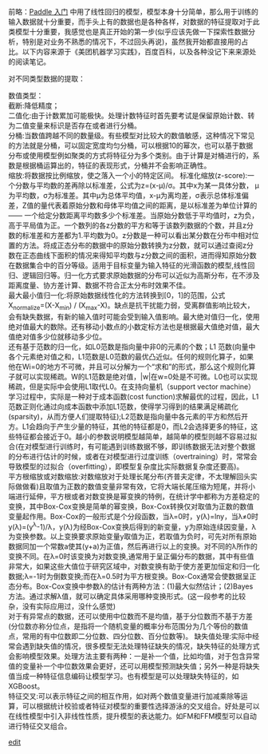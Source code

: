   前略：[Paddle 入门](https://saaavsaaa.github.io/aaa/Paddle_Begin.html) 中用了线性回归的模型，模型本身十分简单，那么用于训练的输入数据就十分重要，而手头上有的数据也是各种各样，对数据的特征提取对于此类模型十分重要，我感觉也是真正开始的第一步(似乎应该先做一下探索性数据分析，特别是对业务不熟悉的情况下，不过回头再说)，虽然我开始都直接用的占比。以下内容来源于《美团机器学习实践》，百度百科，以及各种没记下来来源处的阅读笔记。     

  对不同类型数据的提取：     

  数值类型：   
      截断:降低精度；     
      二值化:由于计数累加可能极快。处理计数特征时首先要考试是保留原始计数、转为二值变量来标识是否存在或者进行分桶。     
      分桶:当数值跨越不同的数量级。有些模型对比较大的数值敏感，这种情况下常见的方法就是分桶，可以固定宽度均匀分桶，可以根据10的幂次，也可以基于数据分布或使用模型例如聚类的方式将特征分为多个类别。由于计算是对桶进行的，系数是根据桶运算出的，特征的表现形式，分桶并不会影响正确性。     
      缩放:将数据按比例缩放，使之落入一个小的特定区间。
           标准化缩放(z-score):一个分数与平均数的差再除以标准差，公式为z=(x-μ)/σ。其中x为某一具体分数， μ为平均数，σ为标准差。其中μ为总体平均值，x-μ为离均差，σ表示总体标准偏差，Z值的量代表着原始分数和母体平均值之间的距离，是以标准差为单位计算的 —— 一个给定分数距离平均数多少个标准差。当原始分数低于平均值时，z为负，高于平局值为正。一个数列的各z分数的平方和等于该数列数据的个数，并且z分数的标准差和方差都为1.平均数为0。z分数是一种可以看出某分数在分布中相对位置的方法。将成正态分布的数据中的原始分数转换为z分数，就可以通过查阅z分数在正态曲线下面积的情况来得知平均数与z分数之间的面积，进而得知原始分数在数据集合中的百分等级。适用于目标变量为输入特征的光滑函数的模型,线性回归、逻辑回归等。归一化方式要求原始数据的分布可以近似为高斯分布，在不涉及距离度量、协方差计算、数据不符合正太分布时效果不佳。    
           最大最小值归一化:将原始数据线性化的方法转换到[0，1]的范围，公式X<sub>normalize</sub>=(X-X<sub>min</sub>) / (X<sub>max</sub>-X)。缺点是抗干扰能力弱，受离群值影响比较大，会有缺失数据，有新的输入值时可能会受到输入值影响。最大绝对值归一化，使用绝对值最大的数除。还有移动小数点的小数定标方法也是根据最大值绝对值，最大值绝对值多少位就移动多少位。     
           还有基于范数的归一化，如L0范数是指向量中非0的元素的个数；L1 范数(向量中各个元素绝对值之和，L1范数是L0范数的最优凸近似。任何的规则化算子，如果他在Wi=0的地方不可微，并且可以分解为一个“求和”的形式，那么这个规则化算子就可以实现稀疏。W的L1范数是绝对值，|w|在w=0处是不可微。L0也可以实现稀疏，但是实际中会使用L1取代L0。在支持向量机（support vector machine）学习过程中，实际是一种对于成本函数(cost function)求解最优的过程，因此，L1范数正则化通过向成本函数中添加L1范数，使得学习得到的结果满足稀疏化(sparsity)，从而方便人们提取特征);L2范数是指向量中各元素的平方和然后开方。L1会趋向于产生少量的特征，其他的特征都是0，而L2会选择更多的特征，这些特征都会接近于0。越小的参数说明模型越简单，越简单的模型则越不容易过拟合(在对模型进行训练时，有可能遇到训练数据不够，即训练数据无法对整个数据的分布进行估计的时候，或者在对模型进行过度训练（overtraining）时，常常会导致模型的过拟合（overfitting），即模型复杂度比实际数据复杂度还要高)。     
           平方根缩放或对数缩放:对数缩放对于处理长尾分布(齐普夫定律，不太理解回头实际做做看)且取值为正数的数值变量非常有效，它将大端长尾压缩为短尾，并将小端进行延伸，平方根或者对数变换是幂变换的特例，在统计学中都称为方差稳定的变换，其中Box-Cox变换是简单的幂变换，Box-Cox转换仅对取值为正数的数值变量起作用。Box-Cox的一般形式是个分段函数，当λ=0时，y(λ)=lny，当λ≠0时y(λ)=(y<sup>λ</sup>-1)/λ，y(λ)为经Box-Cox变换后得到的新变量，y为原始连续因变量，λ为变换参数。以上变换要求原始变量y取值为正，若取值为负时，可先对所有原始数据同加一个常数a使其(y+a)为正值，然后再进行以上的变换。对不同的λ所作的变换不同。在λ=0时该变换为对数变换,通常用于呈正偏分布的数据，其中有些值非常大，如果这些大值位于研究区域中，对数变换有助于使方差更加恒定和归一化数据;λ=-1时为倒数变换;而在λ=0.5时为平方根变换。Box-Cox通常会使数据呈正态分布。Box-Cox变换中参数λ的估计有两种方法：(1)最大似然估计；(2)Bayes方法。通过求解λ值，就可以确定具体采用哪种变换形式。(这一段参考的比较杂，没有实际应用过，没什么感觉)    
           对于有异常点的数据，还可以使用中位数而不是均值，基于分位数而不基于方差(分位数亦称分位点，是指将一个随机变量的概率分布范围分为几个等份的数值点，常用的有中位数即二分位数、四分位数、百分位数等)。
      缺失值处理:实际中经常会遇到缺失值的情况，很多模型无法处理特征缺失的情况，缺失特征的处理方式会影响模型效果。处理方法主要有两种：一是补一个值，比如均值，对于包含异常值的变量补一个中位数效果会更好，还可以用模型预测缺失值；另外一种是将缺失值当成一种特征信息编码让模型学习。也有模型是可以处理缺失特征的，如XGBoost。     
      特征交叉:可以表示特征之间的相互作用，如对两个数值变量进行加减乘除等运算，可以根据统计校验或者特征对模型的重要性选择游泳的交叉组合。好处是可以在线性模型中引入非线性性质，提升模型的表达能力。如FM和FFM模型可以自动进行特征交叉组合。




[edit](https://github.com/saaavsaaa/saaavsaaa.github.io/edit/master/aaa/Feature_Extraction.md)

